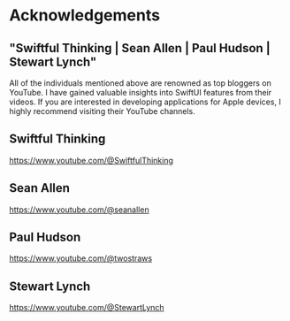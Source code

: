 # Acknowledgements

## "Swiftful Thinking | Sean Allen | Paul Hudson | Stewart Lynch"

All of the individuals mentioned above are renowned as top bloggers on YouTube. I have gained valuable insights into SwiftUI features from their videos. If you are interested in developing applications for Apple devices, I highly recommend visiting their YouTube channels.

## Swiftful Thinking
https://www.youtube.com/@SwiftfulThinking

## Sean Allen

https://www.youtube.com/@seanallen

## Paul Hudson

https://www.youtube.com/@twostraws

## Stewart Lynch

https://www.youtube.com/@StewartLynch

